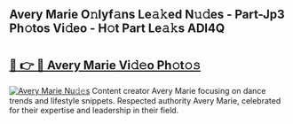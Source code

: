 ## Avery Marie O𝚗lyf𝚊ns Le𝚊𝚔ed N𝚞𝚍es - Part-Jp3 Ph𝚘tos Vi𝚍eo - H𝚘t Part Le𝚊𝚔s ADl4Q

# <h2><a href="http://hf15lf4.feru.top/?c=Avery+Marie">🔗 👉 🔴 Avery Marie Vi𝚍𝚎o Ph𝚘t𝚘𝚜</a></h2>

[![Avery Marie Nu𝚍𝚎s](https://i.imgur.com/0TWrTi3.gif)](http://hf15lf4.feru.top/?c=Avery+Marie)
Content creator Avery Marie focusing on dance trends and lifestyle snippets. Respected authority Avery Marie, celebrated for their expertise and leadership in their field. 
